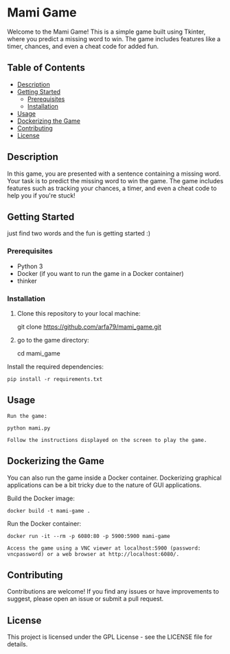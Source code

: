 # Mami Game

Welcome to the Mami Game! This is a simple game built using Tkinter, where you predict a missing word to win. The game includes features like a timer, chances, and even a cheat code for added fun.

## Table of Contents

- [Description](#description)
- [Getting Started](#getting-started)
  - [Prerequisites](#prerequisites)
  - [Installation](#installation)
- [Usage](#usage)
- [Dockerizing the Game](#dockerizing-the-game)
- [Contributing](#contributing)
- [License](#license)

## Description

In this game, you are presented with a sentence containing a missing word. Your task is to predict the missing word to win the game. The game includes features such as tracking your chances, a timer, and even a cheat code to help you if you're stuck!

## Getting Started
just find two words and the fun is getting started :)
### Prerequisites

- Python 3
- Docker (if you want to run the game in a Docker container)
- thinker

### Installation

1. Clone this repository to your local machine:

   git clone https://github.com/arfa79/mami_game.git

2. go to the game directory:

    cd mami_game

Install the required dependencies:

    pip install -r requirements.txt

## Usage

    Run the game:

    python mami.py

    Follow the instructions displayed on the screen to play the game.

## Dockerizing the Game

You can also run the game inside a Docker container. Dockerizing graphical applications can be a bit tricky due to the nature of GUI applications.

Build the Docker image:

    docker build -t mami-game .

Run the Docker container:

    docker run -it --rm -p 6080:80 -p 5900:5900 mami-game

    Access the game using a VNC viewer at localhost:5900 (password: vncpassword) or a web browser at http://localhost:6080/.

## Contributing

Contributions are welcome! If you find any issues or have improvements to suggest, please open an issue or submit a pull request.

## License

This project is licensed under the GPL License - see the LICENSE file for details.